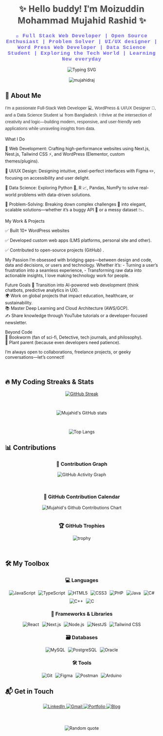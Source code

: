 <h1 align="center" style="font-family: 'Segoe UI', Tahoma, Geneva, Verdana, sans-serif; color: #4a4a4a; text-shadow: 2px 2px 4px rgba(0,0,0,0.1);">✨ Hello buddy! I'm Moizuddin Mohammad Mujahid Rashid ✨</h1>
<h3 align="center" style="font-family: 'Courier New', monospace; color: #6c63ff; letter-spacing: 1px;">🚀 Full Stack Web Developer | Open Source Enthusiast | Problem Solver | UI/UX designer | Word Press Web Developer | Data Science Student | Exploring the Tech World | Learning New everyday</h3>

<div align="center">
  <img src="https://readme-typing-svg.demolab.com?font=Fira+Code&weight=600&size=22&duration=3000&pause=1000&color=6C63FF&center=true&vCenter=true&width=435&lines=Turning+ideas+into+reality;Clean+code+enthusiast;Always+learning+new+tech;Open+source+enthusiast;Exploring+the+world+of+tech;Passionate+about+UI%2FUX" alt="Typing SVG" />
</div>

<br/>

<div align="center">
  <img src="https://komarev.com/ghpvc/?username=mujahidraj&label=Profile+Views&color=6c63ff&style=for-the-badge" alt="mujahidraj" /> 
</div>

## 🌟 About Me

<p style="font-family: 'Trebuchet MS', sans-serif; color: #333; line-height: 1.6;">
 I’m a passionate Full-Stack Web Developer 💻, WordPress & UI/UX Designer 🎨, and a Data Science Student 📊 from Bangladesh. I thrive at the intersection of creativity and logic—building modern, responsive, and user-friendly web applications while unraveling insights from data.

What I Do
<p>🔹 Web Development: Crafting high-performance websites using Next.js, Nest.js, Tailwind CSS ⚡, and WordPress (Elementor, custom themes/plugins).<p/>
<p>🔹 UI/UX Design: Designing intuitive, pixel-perfect interfaces with Figma ✏️, focusing on accessibility and user delight.<p/>
<p>🔹 Data Science: Exploring Python 🐍, R 📈, Pandas, NumPy to solve real-world problems with data-driven solutions.<p/>
<p>🔹 Problem-Solving: Breaking down complex challenges 🧩 into elegant, scalable solutions—whether it’s a buggy API 🐞 or a messy dataset 📉. 
<p/>
My Work & Projects 
<p>✅ Built 10+ WordPress websites   
<p/>
<p>✅ Developed custom web apps (LMS platforms, personal site and other). <p/>
<p>✅ Contributed to open-source projects (GitHub) .
<p/>
My Passion
I’m obsessed with bridging gaps—between design and code, data and decisions, or users and technology. Whether it’s:  
- Turning a user’s frustration into a seamless experience,  
- Transforming raw data into actionable insights,  
I love making technology work for people.  

Future Goals 
🚀 Transition into AI-powered web development (think chatbots, predictive analytics in UX).  
🌍 Work on global projects that impact education, healthcare, or sustainability.  
📚 Master Deep Learning and Cloud Architecture (AWS/GCP).  
✍️ Share knowledge through YouTube tutorials or a developer-focused newsletter.  

Beyond Code  
📖 Bookworm (fan of sci-fi, Detective, tech journals, and philosophy).  
🌱 Plant parent (because even developers need patience).  

I’m always open to collaborations, freelance projects, or geeky conversations—let’s connect!
</p>
<br/>

## 🔥 My Coding Streaks & Stats

<div align="center">
  
  [![GitHub Streak](https://streak-stats.demolab.com?user=mujahidraj)](https://git.io/streak-stats)
  
  <br/>
  
  ![Mujahid's GitHub stats](https://github-readme-stats.vercel.app/api?username=mujahidraj&show_icons=true&theme=default&hide_border=true&border_radius=10&include_all_commits=true&count_private=true&line_height=24)
  
  <br/>
  
  ![Top Langs](https://github-readme-stats.vercel.app/api/top-langs/?username=mujahidraj&layout=compact&theme=default&hide_border=true&border_radius=10&langs_count=8&exclude_repo=github-readme-stats,anuraghazra.github.io)
  
</div>

## 📊 Contributions

<div align="center">
  
  ### 🌱 Contribution Graph
  ![GitHub Activity Graph](https://github-readme-activity-graph.vercel.app/graph?username=mujahidraj&bg_color=ffffff&color=000000&line=6c63ff&point=1a1b27&area=true&hide_border=true&custom_title=My%20Daily%20Contributions&area_color=6c63ff&area_alpha=0.2)
  
  <br/>
  
  
  ### 📅 GitHub Contribution Calendar
  <img src="https://ghchart.rshah.org/mujahidraj" alt="Mujahid's Github Contributions Chart" />
  
  <br/>
  <br/>
  
  ### 🏆 GitHub Trophies
  ![trophy](https://github-profile-trophy.vercel.app/?username=mujahidraj&theme=flat&no-frame=true&no-bg=true&margin-w=4&row=2&column=4)
  
</div>
<br/>

## 🛠️ My Toolbox

<div align="center">
  
  ### 💻 Languages
  
  <div style="display: flex; flex-wrap: wrap; justify-content: center; gap: 10px;">
    <img src="https://img.shields.io/badge/JavaScript-F7DF1E?style=for-the-badge&logo=javascript&logoColor=black" alt="JavaScript">
    <img src="https://img.shields.io/badge/TypeScript-007ACC?style=for-the-badge&logo=typescript&logoColor=white" alt="TypeScript">
    <img src="https://img.shields.io/badge/HTML5-E34F26?style=for-the-badge&logo=html5&logoColor=white" alt="HTML5">
    <img src="https://img.shields.io/badge/CSS3-1572B6?style=for-the-badge&logo=css3&logoColor=white" alt="CSS3">
    <img src="https://img.shields.io/badge/PHP-777BB4?style=for-the-badge&logo=php&logoColor=white" alt="PHP">
    <img src="https://img.shields.io/badge/Java-ED8B00?style=for-the-badge&logo=openjdk&logoColor=white" alt="Java">
    <img src="https://img.shields.io/badge/C%23-239120?style=for-the-badge&logo=c-sharp&logoColor=white" alt="C#">
    <img src="https://img.shields.io/badge/C++-00599C?style=for-the-badge&logo=c%2B%2B&logoColor=white" alt="C++">
    <img src="https://img.shields.io/badge/C-A8B9CC?style=for-the-badge&logo=c&logoColor=black" alt="C">
  </div>
  
  ### 🚀 Frameworks & Libraries
  
  <div style="display: flex; flex-wrap: wrap; justify-content: center; gap: 10px;">
    <img src="https://img.shields.io/badge/React-20232A?style=for-the-badge&logo=react&logoColor=61DAFB" alt="React">
    <img src="https://img.shields.io/badge/Next.js-000000?style=for-the-badge&logo=nextdotjs&logoColor=white" alt="Next.js">
    <img src="https://img.shields.io/badge/Node.js-339933?style=for-the-badge&logo=nodedotjs&logoColor=white" alt="Node.js">
    <img src="https://img.shields.io/badge/NestJS-E0234E?style=for-the-badge&logo=nestjs&logoColor=white" alt="NestJS">
    <img src="https://img.shields.io/badge/Tailwind_CSS-38B2AC?style=for-the-badge&logo=tailwind-css&logoColor=white" alt="Tailwind CSS">
  </div>
  
  ### 🗃️ Databases
  
  <div style="display: flex; flex-wrap: wrap; justify-content: center; gap: 10px;">
    <img src="https://img.shields.io/badge/MySQL-005C84?style=for-the-badge&logo=mysql&logoColor=white" alt="MySQL">
    <img src="https://img.shields.io/badge/PostgreSQL-316192?style=for-the-badge&logo=postgresql&logoColor=white" alt="PostgreSQL">
    <img src="https://img.shields.io/badge/Oracle-F80000?style=for-the-badge&logo=oracle&logoColor=black" alt="Oracle">
  </div>
  
  ### 🛠️ Tools
  
  <div style="display: flex; flex-wrap: wrap; justify-content: center; gap: 10px;">
    <img src="https://img.shields.io/badge/Git-F05032?style=for-the-badge&logo=git&logoColor=white" alt="Git">
    <img src="https://img.shields.io/badge/Figma-F24E1E?style=for-the-badge&logo=figma&logoColor=white" alt="Figma">
    <img src="https://img.shields.io/badge/Postman-FF6C37?style=for-the-badge&logo=postman&logoColor=white" alt="Postman">
    <img src="https://img.shields.io/badge/Arduino-00979D?style=for-the-badge&logo=arduino&logoColor=white" alt="Arduino">
  </div>
  
</div>

## 📬 Get in Touch

<div align="center" style="margin-top: 20px;">
  
  <a href="https://www.linkedin.com/in/mujahidraj/">
    <img src="https://img.shields.io/badge/LinkedIn-0077B5?style=for-the-badge&logo=linkedin&logoColor=white" alt="LinkedIn">
  </a>
  
  <a href="mailto:Mujahidraj65@gmail.com">
    <img src="https://img.shields.io/badge/Gmail-D14836?style=for-the-badge&logo=gmail&logoColor=white" alt="Gmail">
  </a>
  
  <a href="https://mujahidraj.github.io/Personal-Site/Portfolio/index.html">
    <img src="https://img.shields.io/badge/Portfolio-%23000000.svg?style=for-the-badge&logo=firefox&logoColor=#FF7139" alt="Portfolio">
  </a>
  
  <a href="https://mujahidraj.github.io/Personal-Site/My%20Blogs/index.html">
    <img src="https://img.shields.io/badge/Blog-FF5722?style=for-the-badge&logo=blogger&logoColor=white" alt="Blog">
  </a>
  
</div>

<br/>
<br/>

<div align="center" style="margin-top: 20px;">
  <img src="https://quotes-github-readme.vercel.app/api?type=horizontal&theme=default" alt="Random quote" />
</div>
